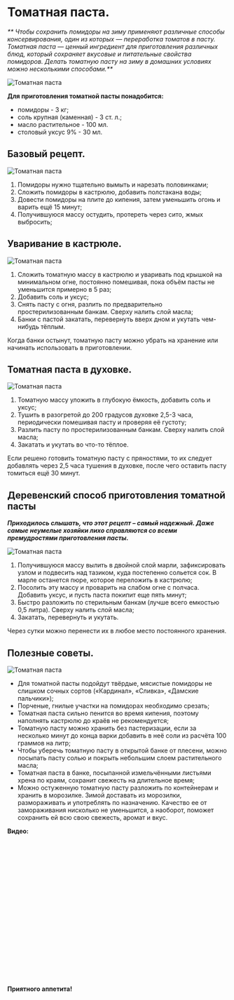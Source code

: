 # Томатная паста.
_** Чтобы сохранить помидоры на зиму применяют различные способы консервирования, один из которых — переработка томатов в пасту. Томатная паста — ценный ингредиент для приготовления различных блюд, который сохраняет вкусовые и питательные свойства помидоров. Делать томатную пасту на зиму в домашних условиях можно несколькими способами.**_

![Томатная паста](/images/Kulinar/Zagotovki/tomat_pasta_01.jpg 'Томатная паста')

**Для приготовления томатной пасты понадобится:**

- помидоры - 3 кг;
- соль крупная (каменная) - 3 ст. л.;
- масло растительное - 100 мл.
- столовый уксус 9% - 30 мл.

## Базовый рецепт.

![Томатная паста](/images/Kulinar/Zagotovki/tomat_pasta_02.jpg 'Томатная паста')

1. Помидоры нужно тщательно вымыть и нарезать половинками;
2. Сложить помидоры в кастрюлю, добавить полстакана воды;
3. Довести помидоры на плите до кипения, затем уменьшить огонь и варить ещё 15 минут;
4. Получившуюся массу остудить, протереть через сито, жмых выбросить;

## Уваривание в кастрюле.

![Томатная паста](/images/Kulinar/Zagotovki/tomat_pasta_03.jpg 'Томатная паста')

1. Сложить томатную массу в кастрюлю и уваривать под крышкой на минимальном огне, постоянно помешивая, пока объём пасты не уменьшится примерно в 5 раз;
2. Добавить соль и уксус;
3. Снять пасту с огня, разлить по предварительно простерилизованным банкам. Сверху налить слой масла;
4. Банки с пастой закатать, перевернуть вверх дном и укутать чем-нибудь тёплым.

Когда банки остынут, томатную пасту можно убрать на хранение или начинать использовать в приготовлении.

## Томатная паста в духовке.

![Томатная паста](/images/Kulinar/Zagotovki/tomat_pasta_04.jpg 'Томатная паста')

1. Томатную массу уложить в глубокую ёмкость, добавить соль и уксус;
2. Тушить в разогретой до 200 градусов духовке 2,5-3 часа, периодически помешивая пасту и проверяя её густоту;
3. Разлить пасту по простерилизованным банкам. Сверху налить слой масла;
4. Закатать и укутать во что-то тёплое.

Если решено готовить томатную пасту с пряностями, то их следует добавлять через 2,5 часа тушения в духовке, после чего оставить пасту томиться ещё 30 минут.

## Деревенский способ приготовления томатной пасты
_**Приходилось слышать, что этот рецепт – самый надежный. Даже самые неумелые хозяйки лихо справляются со всеми премудростями приготовления пасты.**_

![Томатная паста](/images/Kulinar/Zagotovki/tomat_pasta_05.jpg 'Томатная паста')

1. Получившуюся массу вылить в двойной слой марли, зафиксировать узлом и подвесить над тазиком, куда постепенно сольется сок. В марле останется пюре, которое переложить в кастрюлю;
2. Посолить эту массу и проварить на слабом огне с полчаса. Добавить уксус, и пусть паста покипит еще пять минут;
3. Быстро разложить по стерильным банкам (лучше всего емкостью 0,5 литра). Сверху налить слой масла;
4. Закатать, перевернуть и укутать.

Через сутки можно перенести их в любое место постоянного хранения.

## Полезные советы.

![Томатная паста](/images/Kulinar/Zagotovki/tomat_pasta_06.jpg 'Томатная паста')

- Для томатной пасты подойдут твёрдые, мясистые помидоры не слишком сочных сортов («Кардинал», «Сливка», «Дамские пальчики»);
- Порченые, гнилые участки на помидорах необходимо срезать;
- Томатная паста сильно пенится во время кипения, поэтому наполнять кастрюлю до краёв не рекомендуется;
- Томатную пасту можно хранить без пастеризации, если за несколько минут до конца варки добавить в неё соли из расчёта 100 граммов на литр;
- Чтобы уберечь томатную пасту в открытой банке от плесени, можно посыпать пасту солью и покрыть небольшим слоем растительного масла;
- Томатная паста в банке, посыпанной измельчёнными листьями хрена по краям, сохранит свежесть на длительное время;
- Можно остуженную томатную пасту  разложить  по контейнерам и хранить в морозилке. Зимой доставать из морозилки, размораживать и употреблять по назначению. Качество ее от замораживания нисколько не уменьшится, а наоборот, поможет сохранить ей всю свою свежесть, аромат и вкус.

**Видео:**

<div class="youtube" id="BtlqdTjr1hQ" style="width: 560px; height: 315px;"></div>

**Приятного аппетита!**
